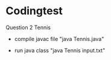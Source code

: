 # Codingtest
Question 2 Tennis

- compile javac file 
  "java Tennis.java"
  
- run java class 
  "java Tennis input.txt"
